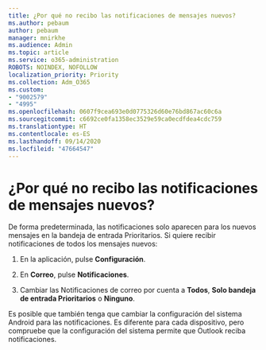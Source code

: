 ```yaml
---
title: ¿Por qué no recibo las notificaciones de mensajes nuevos?
ms.author: pebaum
author: pebaum
manager: mnirkhe
ms.audience: Admin
ms.topic: article
ms.service: o365-administration
ROBOTS: NOINDEX, NOFOLLOW
localization_priority: Priority
ms.collection: Adm_O365
ms.custom:
- "9002579"
- "4995"
ms.openlocfilehash: 0607f9cea693e0d0775326d60e76bd867ac60c6a
ms.sourcegitcommit: c6692ce0fa1358ec3529e59ca0ecdfdea4cdc759
ms.translationtype: HT
ms.contentlocale: es-ES
ms.lasthandoff: 09/14/2020
ms.locfileid: "47664547"
---
```

# <a name="why-dont-i-get-new-message-notifications"></a>¿Por qué no recibo las notificaciones de mensajes nuevos?

De forma predeterminada, las notificaciones solo aparecen para los nuevos mensajes en la bandeja de entrada Prioritarios. Si quiere recibir notificaciones de todos los mensajes nuevos:

1. En la aplicación, pulse **Configuración**.

2. En **Correo**, pulse **Notificaciones**.

3. Cambiar las Notificaciones de correo por cuenta a **Todos**, **Solo bandeja de entrada Prioritarios** o **Ninguno**.

Es posible que también tenga que cambiar la configuración del sistema Android para las notificaciones. Es diferente para cada dispositivo, pero compruebe que la configuración del sistema permite que Outlook reciba notificaciones.
